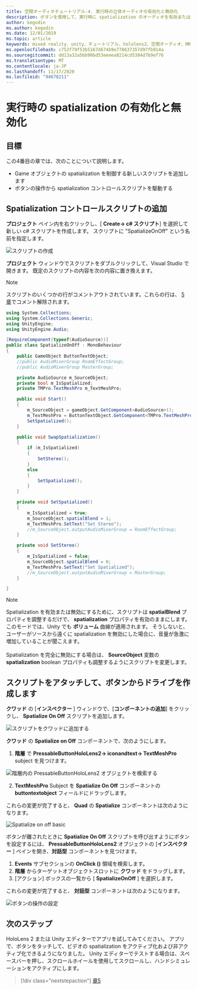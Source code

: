 ```yaml
---
title: 空間オーディオチュートリアル-4. 実行時の立体オーディオの有効化と無効化
description: ボタンを使用して、実行時に spatialization のオーディオを有効または無効にします。
author: kegodin
ms.author: kegodin
ms.date: 12/01/2019
ms.topic: article
keywords: mixed reality、unity、チュートリアル、hololens2、空間オーディオ、MRTK、mixed reality toolkit、UWP、Windows 10、HRTF、head 関連の転送機能、リバーブ、Microsoft Spatializer
ms.openlocfilehash: c752f79f53b5167d674b9e778637357d97fb914a
ms.sourcegitcommit: dd13a32a5bb90bd53eeeea8214cd5384d7b9ef76
ms.translationtype: MT
ms.contentlocale: ja-JP
ms.lasthandoff: 11/17/2020
ms.locfileid: "94678211"
---
```

# <a name="enabling-and-disabling-spatialization-at-run-time"></a>実行時の spatialization の有効化と無効化

## <a name="objectives"></a>目標
この4番目の章では、次のことについて説明します。
* Game オブジェクトの spatialization を制御する新しいスクリプトを追加します
* ボタンの操作から spatialization コントロールスクリプトを駆動する

## <a name="add-spatialization-control-script"></a>Spatialization コントロールスクリプトの追加
**プロジェクト** ペイン内を右クリックし、[ **Create-> c# スクリプト**] を選択して新しい c# スクリプトを作成します。 スクリプトに "SpatializeOnOff" という名前を指定します。

![スクリプトの作成](images/spatial-audio/create-script.png)

**プロジェクト** ウィンドウでスクリプトをダブルクリックして、Visual Studio で開きます。 既定のスクリプトの内容を次の内容に置き換えます。

> [!NOTE]
> スクリプトのいくつかの行がコメントアウトされています。これらの行は、 [5 章](unity-spatial-audio-ch5.md)でコメント解除されます。

```c#
using System.Collections;
using System.Collections.Generic;
using UnityEngine;
using UnityEngine.Audio;

[RequireComponent(typeof(AudioSource))]
public class SpatializeOnOff : MonoBehaviour
{
    public GameObject ButtonTextObject;
    //public AudioMixerGroup RoomEffectGroup;
    //public AudioMixerGroup MasterGroup;

    private AudioSource m_SourceObject;
    private bool m_IsSpatialized;
    private TMPro.TextMeshPro m_TextMeshPro;

    public void Start()
    {
        m_SourceObject = gameObject.GetComponent<AudioSource>();
        m_TextMeshPro = ButtonTextObject.GetComponent<TMPro.TextMeshPro>();
        SetSpatialized();
    }

    public void SwapSpatialization()
    {
        if (m_IsSpatialized)
        {
            SetStereo();
        }
        else
        {
            SetSpatialized();
        }
    }

    private void SetSpatialized()
    {
        m_IsSpatialized = true;
        m_SourceObject.spatialBlend = 1;
        m_TextMeshPro.SetText("Set Stereo");
        //m_SourceObject.outputAudioMixerGroup = RoomEffectGroup;
    }

    private void SetStereo()
    {
        m_IsSpatialized = false;
        m_SourceObject.spatialBlend = 0;
        m_TextMeshPro.SetText("Set Spatialized");
        //m_SourceObject.outputAudioMixerGroup = MasterGroup;
    }

}
```

> [!NOTE]
> Spatialization を有効または無効にするために、スクリプトは **spatialBlend** プロパティを調整するだけで、 **spatialization** プロパティを有効のままにします。 このモードでは、Unity でも **ボリューム** 曲線が適用されます。 そうしないと、ユーザーがソースから遠くに spatialization を無効にした場合に、音量が急激に増加していることが聞こえます。 <br> <br>
> Spatialization を完全に無効にする場合は、 **SourceObject** 変数の **spatialization** boolean プロパティも調整するようにスクリプトを変更します。

## <a name="attach-your-script-and-drive-it-from-the-button"></a>スクリプトをアタッチして、ボタンからドライブを作成します
**クワッド** の [**インスペクター** ] ウィンドウで、[**コンポーネントの追加**] をクリックし、 **Spatialize On Off** スクリプトを追加します。

![スクリプトをクワッドに追加する](images/spatial-audio/add-script-to-quad.png)

**クワッド** の **Spatialize on Off** コンポーネントで、次のようにします。
1. **階層** で **PressableButtonHoloLens2-> iconandtext-> TextMeshPro** subject を見つけます。

![階層内の PressableButtonHoloLens2 オブジェクトを検索する](images/spatial-audio/pressable-button-object.png)

2. **TextMeshPro** Subject を **Spatialize On Off** コンポーネントの **buttontextobject** フィールドにドラッグします。

これらの変更が完了すると、 **Quad** の **Spatialize** コンポーネントは次のようになります。

![Spatialize on off basic](images/spatial-audio/spatialize-on-off-basic.png)

ボタンが離されたときに **Spatialize On Off** スクリプトを呼び出すようにボタンを設定するには、 **PressableButtonHoloLens2** オブジェクトの [**インスペクター** ] ペインを開き、**対話型** コンポーネントを見つけます。
1. **Events** サブセクションの **OnClick ()** 領域を検索します。
2. **階層** からターゲットオブジェクトスロットに **クワッド** をドラッグします。
3. [アクション] ボックスの一覧から [ **SpatializeOnOff** ] を選択します。

これらの変更が完了すると、 **対話型** コンポーネントは次のようになります。

![ボタンの操作の設定](images/spatial-audio/button-action-settings.png)

## <a name="next-steps"></a>次のステップ
HoloLens 2 または Unity エディターでアプリを試してみてください。 アプリで、ボタンをタッチして、ビデオの spatialization をアクティブ化および非アクティブ化できるようになりました。 Unity エディターでテストする場合は、スペースバーを押し、スクロールホイールを使用してスクロールし、ハンドシミュレーションをアクティブにします。 

> [!div class="nextstepaction"]
> [章5](unity-spatial-audio-ch5.md) 

